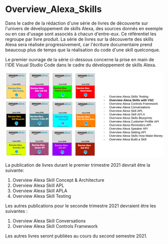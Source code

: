 # Overview_Alexa_Skills
Dans le cadre de la rédaction d'une série de livres de découverte sur l'univers de développement de skills Alexa, des sources donnés en exemple ou en cas d'usage sont associés à chacun d'entre-eux. Ce référentiel les regroupe par livre produit. La série de livres sur la découverte des skills Alexa sera réalisée progressivement, car l'écriture documentaire prend beaucoup plus de temps que la réalisation du code d'une skill quelconque. 

Le premier ouvrage de la série ci-dessous concerne la prise en main de l'IDE Visual Studio Code dans le cadre du développement de skills Alexa.
 
![Série de livres de découverte sur les skills Alexa](images/Overview-Alexa-Skills.png)

La publication de livres durant le premier trimestre 2021 devrait être la suivante: 

 1. Overview Alexa Skill Concept & Architecture
 2. Overview Alexa Skill APL
 3. Overview Alexa Skill APLA
 4. Overview Alexa Skill Testing

Les autres publications pour le seconde trimestre 2021 devraient être les suivantes : 

 1. Overview Alexa Skill Conversations
 2. Overview Alexa Skill Controls Framework

Les autres livres seront publiées au cours du second semestre 2021.
